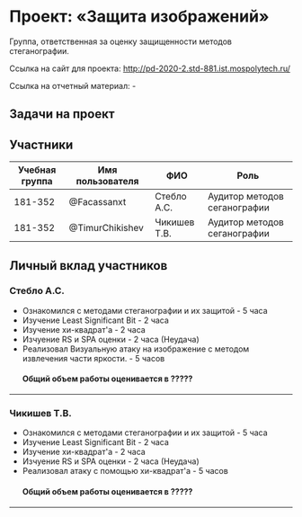 # Проект: «Защита изображений»

Группа, ответственная за оценку защищенности методов стеганографии.

Ссылка на сайт для проекта: http://pd-2020-2.std-881.ist.mospolytech.ru/

Ссылка на отчетный материал: -

## Задачи на проект

## Участники

| Учебная группа | Имя пользователя | ФИО                      | Роль                            |
|----------------|------------------|--------------------------|---------------------------------|
| 181-352        | @Facassanxt      | Стебло А.С.              | Аудитор методов сеганографии    |
| 181-352        | @TimurChikishev  | Чикишев Т.В.             | Аудитор методов сеганографии     |

## Личный вклад участников

### Стебло А.С. 
- Ознакомился с методами стеганографии и их защитой - 5 часа
- Изучение Least Significant Bit - 2 часа
- Изучение хи-квадрат'a - 2 часа
- Изчуение RS и SPA оценки - 2 часа (Неудача)
- Реализовал Визуальную атаку на изображение с методом извлечения части яркости. - 5 часов

####        Общий объем работы оценивается в ?????
------------------------------
### Чикишев Т.В.

- Ознакомился с методами стеганографии и их защитой - 5 часа
- Изучение Least Significant Bit - 2 часа
- Изучение хи-квадрат'a - 2 часа
- Изчуение RS и SPA оценки - 2 часа (Неудача)
- Реализовал атаку с помощью хи-квадрат'a - 5 часов

####        Общий объем работы оценивается в ?????
------------------------------
